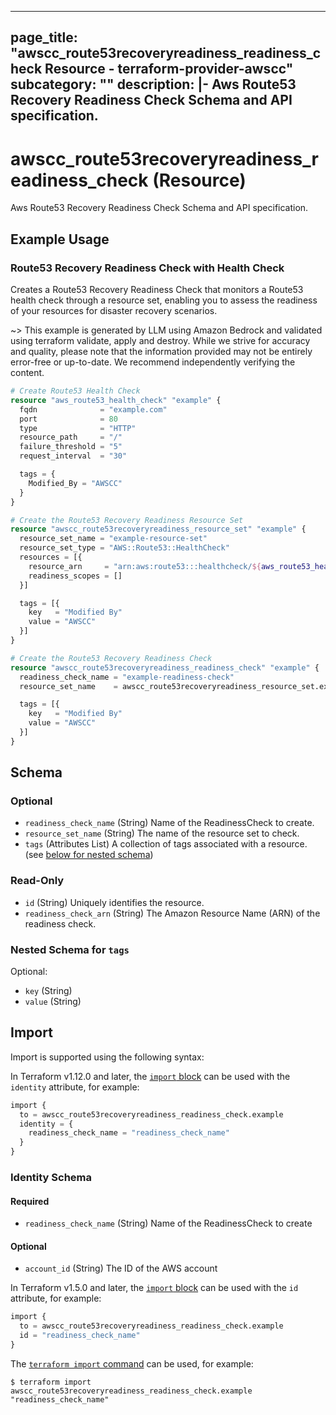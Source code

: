 
---
page_title: "awscc_route53recoveryreadiness_readiness_check Resource - terraform-provider-awscc"
subcategory: ""
description: |-
  Aws Route53 Recovery Readiness Check Schema and API specification.
---

# awscc_route53recoveryreadiness_readiness_check (Resource)

Aws Route53 Recovery Readiness Check Schema and API specification.

## Example Usage

### Route53 Recovery Readiness Check with Health Check

Creates a Route53 Recovery Readiness Check that monitors a Route53 health check through a resource set, enabling you to assess the readiness of your resources for disaster recovery scenarios.

~> This example is generated by LLM using Amazon Bedrock and validated using terraform validate, apply and destroy. While we strive for accuracy and quality, please note that the information provided may not be entirely error-free or up-to-date. We recommend independently verifying the content.

```terraform
# Create Route53 Health Check
resource "aws_route53_health_check" "example" {
  fqdn              = "example.com"
  port              = 80
  type              = "HTTP"
  resource_path     = "/"
  failure_threshold = "5"
  request_interval  = "30"

  tags = {
    Modified_By = "AWSCC"
  }
}

# Create the Route53 Recovery Readiness Resource Set
resource "awscc_route53recoveryreadiness_resource_set" "example" {
  resource_set_name = "example-resource-set"
  resource_set_type = "AWS::Route53::HealthCheck"
  resources = [{
    resource_arn     = "arn:aws:route53:::healthcheck/${aws_route53_health_check.example.id}"
    readiness_scopes = []
  }]

  tags = [{
    key   = "Modified By"
    value = "AWSCC"
  }]
}

# Create the Route53 Recovery Readiness Check
resource "awscc_route53recoveryreadiness_readiness_check" "example" {
  readiness_check_name = "example-readiness-check"
  resource_set_name    = awscc_route53recoveryreadiness_resource_set.example.resource_set_name

  tags = [{
    key   = "Modified By"
    value = "AWSCC"
  }]
}
```

<!-- schema generated by tfplugindocs -->
## Schema

### Optional

- `readiness_check_name` (String) Name of the ReadinessCheck to create.
- `resource_set_name` (String) The name of the resource set to check.
- `tags` (Attributes List) A collection of tags associated with a resource. (see [below for nested schema](#nestedatt--tags))

### Read-Only

- `id` (String) Uniquely identifies the resource.
- `readiness_check_arn` (String) The Amazon Resource Name (ARN) of the readiness check.

<a id="nestedatt--tags"></a>
### Nested Schema for `tags`

Optional:

- `key` (String)
- `value` (String)

## Import

Import is supported using the following syntax:

In Terraform v1.12.0 and later, the [`import` block](https://developer.hashicorp.com/terraform/language/import) can be used with the `identity` attribute, for example:

```terraform
import {
  to = awscc_route53recoveryreadiness_readiness_check.example
  identity = {
    readiness_check_name = "readiness_check_name"
  }
}
```

<!-- schema generated by tfplugindocs -->
### Identity Schema

#### Required

- `readiness_check_name` (String) Name of the ReadinessCheck to create

#### Optional

- `account_id` (String) The ID of the AWS account

In Terraform v1.5.0 and later, the [`import` block](https://developer.hashicorp.com/terraform/language/import) can be used with the `id` attribute, for example:

```terraform
import {
  to = awscc_route53recoveryreadiness_readiness_check.example
  id = "readiness_check_name"
}
```

The [`terraform import` command](https://developer.hashicorp.com/terraform/cli/commands/import) can be used, for example:

```shell
$ terraform import awscc_route53recoveryreadiness_readiness_check.example "readiness_check_name"
```
